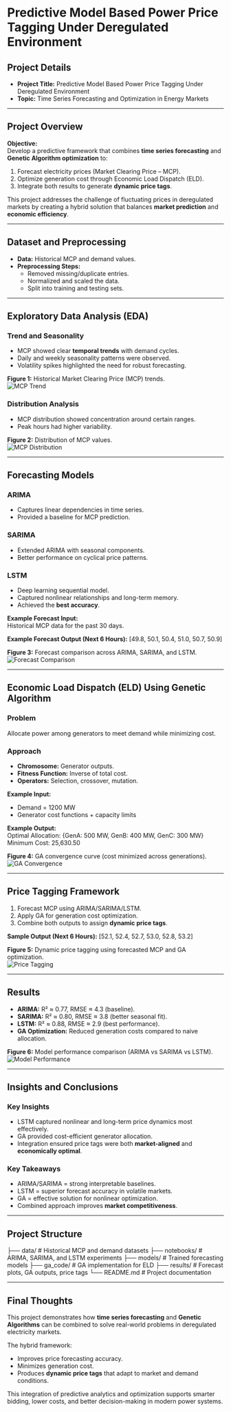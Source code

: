 # Predictive Model Based Power Price Tagging Under Deregulated Environment

## Project Details
- **Project Title:** Predictive Model Based Power Price Tagging Under Deregulated Environment  
- **Topic:** Time Series Forecasting and Optimization in Energy Markets  

---

## Project Overview
**Objective:**  
Develop a predictive framework that combines **time series forecasting** and **Genetic Algorithm optimization** to:  
1. Forecast electricity prices (Market Clearing Price – MCP).  
2. Optimize generation cost through Economic Load Dispatch (ELD).  
3. Integrate both results to generate **dynamic price tags**.  

This project addresses the challenge of fluctuating prices in deregulated markets by creating a hybrid solution that balances **market prediction** and **economic efficiency**.

---

## Dataset and Preprocessing
- **Data:** Historical MCP and demand values.  
- **Preprocessing Steps:**  
  - Removed missing/duplicate entries.  
  - Normalized and scaled the data.  
  - Split into training and testing sets.  

---

## Exploratory Data Analysis (EDA)

### Trend and Seasonality
- MCP showed clear **temporal trends** with demand cycles.  
- Daily and weekly seasonality patterns were observed.  
- Volatility spikes highlighted the need for robust forecasting.  

**Figure 1:** Historical Market Clearing Price (MCP) trends.  
![MCP Trend](results/mcp_trend.png)  

### Distribution Analysis
- MCP distribution showed concentration around certain ranges.  
- Peak hours had higher variability.  

**Figure 2:** Distribution of MCP values.  
![MCP Distribution](results/mcp_distribution.png)  

---

## Forecasting Models

### ARIMA
- Captures linear dependencies in time series.  
- Provided a baseline for MCP prediction.  

### SARIMA
- Extended ARIMA with seasonal components.  
- Better performance on cyclical price patterns.  

### LSTM
- Deep learning sequential model.  
- Captured nonlinear relationships and long-term memory.  
- Achieved the **best accuracy**.  

**Example Forecast Input:**  
Historical MCP data for the past 30 days.  

**Example Forecast Output (Next 6 Hours):**
[49.8, 50.1, 50.4, 51.0, 50.7, 50.9]



**Figure 3:** Forecast comparison across ARIMA, SARIMA, and LSTM.  
![Forecast Comparison](results/forecast_comparison.png)  

---

## Economic Load Dispatch (ELD) Using Genetic Algorithm

### Problem
Allocate power among generators to meet demand while minimizing cost.  

### Approach
- **Chromosome:** Generator outputs.  
- **Fitness Function:** Inverse of total cost.  
- **Operators:** Selection, crossover, mutation.  

**Example Input:**  
- Demand = 1200 MW  
- Generator cost functions + capacity limits  

**Example Output:**  
Optimal Allocation: {GenA: 500 MW, GenB: 400 MW, GenC: 300 MW}
Minimum Cost: 25,630.50




**Figure 4:** GA convergence curve (cost minimized across generations).  
![GA Convergence](results/ga_convergence.png)  

---

## Price Tagging Framework
1. Forecast MCP using ARIMA/SARIMA/LSTM.  
2. Apply GA for generation cost optimization.  
3. Combine both outputs to assign **dynamic price tags**.  

**Sample Output (Next 6 Hours):**
[52.1, 52.4, 52.7, 53.0, 52.8, 53.2]


**Figure 5:** Dynamic price tagging using forecasted MCP and GA optimization.  
![Price Tagging](results/price_tagging.png)  

---

## Results

- **ARIMA:** R² ≈ 0.77, RMSE ≈ 4.3 (baseline).  
- **SARIMA:** R² ≈ 0.80, RMSE ≈ 3.8 (better seasonal fit).  
- **LSTM:** R² ≈ 0.88, RMSE ≈ 2.9 (best performance).  
- **GA Optimization:** Reduced generation costs compared to naive allocation.  

**Figure 6:** Model performance comparison (ARIMA vs SARIMA vs LSTM).  
![Model Performance](results/model_performance.png)  

---

## Insights and Conclusions

### Key Insights
- LSTM captured nonlinear and long-term price dynamics most effectively.  
- GA provided cost-efficient generator allocation.  
- Integration ensured price tags were both **market-aligned** and **economically optimal**.  

### Key Takeaways
- ARIMA/SARIMA = strong interpretable baselines.  
- LSTM = superior forecast accuracy in volatile markets.  
- GA = effective solution for nonlinear optimization.  
- Combined approach improves **market competitiveness**.  

---

## Project Structure
├── data/ # Historical MCP and demand datasets
├── notebooks/ # ARIMA, SARIMA, and LSTM experiments
├── models/ # Trained forecasting models
├── ga_code/ # GA implementation for ELD
├── results/ # Forecast plots, GA outputs, price tags
└── README.md # Project documentation



---

## Final Thoughts
This project demonstrates how **time series forecasting** and **Genetic Algorithms** can be combined to solve real-world problems in deregulated electricity markets.  

The hybrid framework:  
- Improves price forecasting accuracy.  
- Minimizes generation cost.  
- Produces **dynamic price tags** that adapt to market and demand conditions.  

This integration of predictive analytics and optimization supports smarter bidding, lower costs, and better decision-making in modern power systems.  

